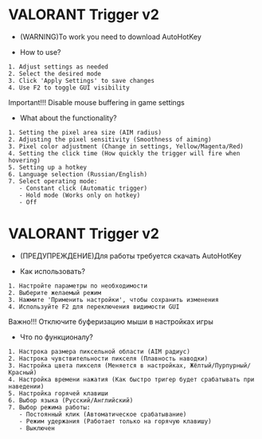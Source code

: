 # VALORANT Trigger v2

- (WARNING)To work you need to download AutoHotKey

- How to use?
~~~
1. Adjust settings as needed
2. Select the desired mode
3. Click 'Apply Settings' to save changes
4. Use F2 to toggle GUI visibility
~~~
Important!!! Disable mouse buffering in game settings

- What about the functionality?
~~~
1. Setting the pixel area size (AIM radius)
2. Adjusting the pixel sensitivity (Smoothness of aiming)
3. Pixel color adjustment (Change in settings, Yellow/Magenta/Red)
4. Setting the click time (How quickly the trigger will fire when hovering)
5. Setting up a hotkey
6. Language selection (Russian/English)
7. Select operating mode:
   - Constant click (Automatic trigger)
   - Hold mode (Works only on hotkey)
   - Off
~~~

# VALORANT Trigger v2

- (ПРЕДУПРЕЖДЕНИЕ)Для работы требуется скачать AutoHotKey

- Как использовать?
~~~
1. Настройте параметры по необходимости
2. Выберите желаемый режим
3. Нажмите 'Применить настройки', чтобы сохранить изменения
4. Используйте F2 для переключения видимости GUI
~~~
Важно!!! Отключите буферизацию мыши в настройках игры

- Что по функционалу?
~~~
1. Настрока размера пиксельной области (AIM радиус)
2. Настрока чувствительности пикселя (Плавность наводки)
3. Настройка цвета пикселя (Меняется в настройках, Жёлтый/Пурпурный/Красный)
4. Настройка времени нажатия (Как быстро тригер будет срабатывать при наведении)
5. Настройка горячей клавиши
6. Выбор языка (Русский/Английский)
7. Выбор режима работы:
   - Постоянный клик (Автоматическое срабатывание)
   - Режим удержания (Работает только на горячую клавишу)
   - Выключен
~~~
